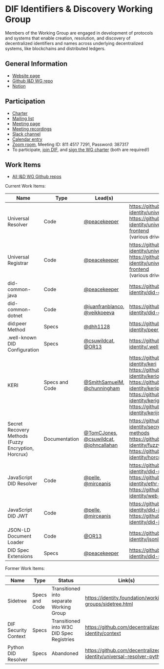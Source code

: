 # DIF Identifiers & Discovery Working Group

Members of the Working Group are engaged in development of protocols and systems that enable creation, resolution, and discovery of decentralized identifiers and names across underlying decentralized systems, like blockchains and distributed ledgers.

## General Information

- [Website page](https://identity.foundation/working-groups/identifiers-discovery.html)
- [Github I&D WG repo](https://github.com/decentralized-identity/identifiers-discovery/)
- [Notion](https://www.notion.so/dif/Identifiers-Discovery-Working-Group-aea2c07cc10d4f45b729b633691e364e)

## Participation

- [Charter](https://github.com/decentralized-identity/org/blob/master/Org%20documents/WG%20documents/DIF_ID_WG_charter_v1.pdf)
- [Mailing list](https://lists.identity.foundation/g/id-wg)
- [Meeting page](https://github.com/decentralized-identity/identifiers-discovery/blob/main/agenda.md)
- [Meeting recordings](https://docs.google.com/spreadsheets/d/1wgccmMvIImx30qVE9GhRKWWv3vmL2ZyUauuKx3IfRmA/edit#gid=111226877)
- [Slack channel](https://difdn.slack.com/messages/C4WED8JSH)
- [Calendar entry](https://calendar.google.com/event?action=TEMPLATE&tmeid=OWtzNWZuanA4bWRnYmF0ZnVxaDR0MnQ2cGVfMjAyMDA5MjFUMTgwMDAwWiBkZWNlbnRyYWxpemVkLmlkZW50aXR5QG0&tmsrc=decentralized.identity%40gmail.com&scp=ALL)
- [Zoom room](https://us02web.zoom.us/j/81145177291?pwd=NElWUEYycm4xdjAvcXhGS0V4aHNNdz09), Meeting ID: 811 4517 7291, Password: 387317
- To participate, [join DIF](https://identity.foundation/join), and [sign the WG charter](https://bit.ly/DIF-WG-select1) (both are required!)

## Work Items

- [All I&D WG Github repos](https://github.com/decentralized-identity?q=wg-id&type=&language=)

Current Work Items:

| Name | Type | Lead(s) | Link(s) |
| ----------- | -------------- | ---------------- | ----------------------- |
| Universal Resolver | Code | [@peacekeeper](https://github.com/peacekeeper) | https://github.com/decentralized-identity/universal-resolver<br> https://github.com/decentralized-identity/universal-resolver-frontend<br> (various drivers) |
| Universal Registrar | Code | [@peacekeeper](https://github.com/peacekeeper) | https://github.com/decentralized-identity/universal-registrar<br> https://github.com/decentralized-identity/universal-registrar-frontend<br> (various drivers) |
| did-common-java | Code | [@peacekeeper](https://github.com/peacekeeper) | https://github.com/decentralized-identity/did-common-java |
| did-common-dotnet | Code | [@juanfranblanco](https://github.com/juanfranblanco), [@veikkoeeva](https://github.com/veikkoeeva) | https://github.com/decentralized-identity/did-common-dotnet |
| did:peer Method | Specs | [@dhh1128](https://github.com/dhh1128) | https://github.com/decentralized-identity/peer-did-method-spec |
| .well-known DID Configuration | Specs | [@csuwildcat](https://github.com/csuwildcat), [@OR13](https://github.com/OR13) | https://github.com/decentralized-identity/.well-known |
| KERI | Specs and Code | [@SmithSamuelM](https://github.com/SmithSamuelM), [@chunningham](https://github.com/chunningham) | https://github.com/decentralized-identity/keri<br> https://github.com/decentralized-identity/keriox<br> https://github.com/decentralized-identity/keripy<br> https://github.com/decentralized-identity/kerigo<br> https://github.com/decentralized-identity/kerijs |
| Secret Recovery Methods (Fuzzy Encryption, Horcrux) | Documentation | [@TomCJones](https://github.com/TomCJones), [@csuwildcat](https://github.com/csuwildcat), [@johncallahan](https://github.com/johncallahan) | https://github.com/decentralized-identity/secret-recovery-methods<br> https://github.com/decentralized-identity/fuzzy-encryption<br> https://github.com/decentralized-identity/horcrux |
| JavaScript DID Resolver | Code | [@pelle](https://github.com/pelle), [@mirceanis](https://github.com/mirceanis) | https://github.com/decentralized-identity/did-resolver<br> https://github.com/decentralized-identity/ethr-did-resolver<br> https://github.com/decentralized-identity/web-did-resolver |
| JavaScript DID JWT | Code | [@pelle](https://github.com/pelle), [@mirceanis](https://github.com/mirceanis) | https://github.com/decentralized-identity/did-jwt<br> https://github.com/decentralized-identity/did-jwt-vc |
| JSON-LD Document Loader | Code | [@OR13](https://github.com/OR13) | https://github.com/decentralized-identity/jsonld-document-loader |
| DID Spec Extensions | Specs | [@peacekeeper](https://github.com/peacekeeper) | https://github.com/decentralized-identity/did-spec-extensions |

Former Work Items:

| Name | Type | Status | Link(s) |
| ----------- | -------------- | ---------------- | ----------------------- |
| Sidetree | Specs and Code | Transitioned into separate Working Group | https://identity.foundation/working-groups/sidetree.html |
| DIF Security Context | Specs | Transitioned into W3C DID Spec Registries | https://github.com/decentralized-identity/context |
| Python DID Resolver | Specs | Abandoned | https://github.com/decentralized-identity/universal-resolver-python |
